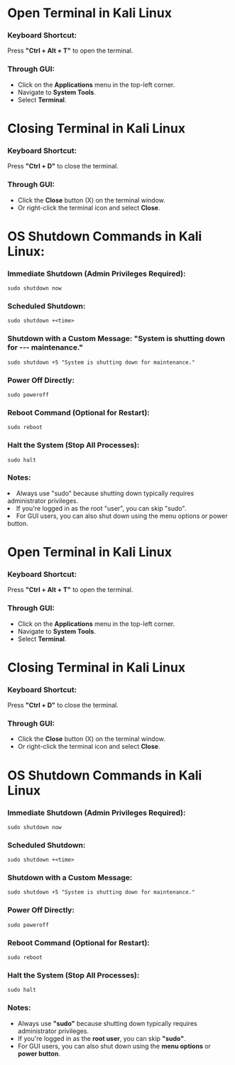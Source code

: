 


<h1>Open Terminal in Kali Linux</h1>
    <h3>Keyboard Shortcut:</h3>
    <p>Press <strong>"Ctrl + Alt + T"</strong> to open the terminal.</p>

   <h3>Through GUI:</h3>
    <ul>
        <li>Click on the <strong>Applications</strong> menu in the top-left corner.</li>
        <li>Navigate to <strong>System Tools</strong>.</li>
        <li>Select <strong>Terminal</strong>.</li>
    </ul>

  <h1>Closing Terminal in Kali Linux</h1>
    <h3>Keyboard Shortcut:</h3>
    <p>Press <strong>"Ctrl + D"</strong> to close the terminal.</p>

   <h3>Through GUI:</h3>
    <ul>
        <li>Click the <strong>Close</strong> button (X) on the terminal window.</li>
        <li>Or right-click the terminal icon and select <strong>Close</strong>.</li>
    </ul>
<h1>OS Shutdown Commands in Kali Linux:</h1>
<h3>Immediate Shutdown (Admin Privileges Required):</h3>

```sudo shutdown now```
<h3>Scheduled Shutdown:</h3>

```sudo shutdown +<time>```
<h3>Shutdown with a Custom Message: "System is shutting down for --- maintenance."</h3>

```sudo shutdown +5 "System is shutting down for maintenance."```

<h3>Power Off Directly:</h3>

```sudo poweroff```
<h3>Reboot Command (Optional for Restart):</h3>

```sudo reboot```
<h3>Halt the System (Stop All Processes):</h3>

```sudo halt```

<h3>Notes:</h3>
<li>Always use "sudo" because shutting down typically requires administrator privileges.</li>
<li>If you're logged in as the root "user", you can skip "sudo".</li>
<li>For GUI users, you can also shut down using the menu options or power button.</li>






<h1>Open Terminal in Kali Linux</h1>
<h3>Keyboard Shortcut:</h3>
<p>Press <strong>"Ctrl + Alt + T"</strong> to open the terminal.</p>

<h3>Through GUI:</h3>
<ul>
    <li>Click on the <strong>Applications</strong> menu in the top-left corner.</li>
    <li>Navigate to <strong>System Tools</strong>.</li>
    <li>Select <strong>Terminal</strong>.</li>
</ul>

<h1>Closing Terminal in Kali Linux</h1>
<h3>Keyboard Shortcut:</h3>
<p>Press <strong>"Ctrl + D"</strong> to close the terminal.</p>

<h3>Through GUI:</h3>
<ul>
    <li>Click the <strong>Close</strong> button (X) on the terminal window.</li>
    <li>Or right-click the terminal icon and select <strong>Close</strong>.</li>
</ul>

<h1>OS Shutdown Commands in Kali Linux</h1>
<h3>Immediate Shutdown (Admin Privileges Required):</h3>
<pre><code>sudo shutdown now</code></pre>

<h3>Scheduled Shutdown:</h3>
<pre><code>sudo shutdown +&lt;time&gt;</code></pre>

<h3>Shutdown with a Custom Message:</h3>
<pre><code>sudo shutdown +5 "System is shutting down for maintenance."</code></pre>

<h3>Power Off Directly:</h3>
<pre><code>sudo poweroff</code></pre>

<h3>Reboot Command (Optional for Restart):</h3>
<pre><code>sudo reboot</code></pre>

<h3>Halt the System (Stop All Processes):</h3>
<pre><code>sudo halt</code></pre>

<h3>Notes:</h3>
<ul>
    <li>Always use <strong>"sudo"</strong> because shutting down typically requires administrator privileges.</li>
    <li>If you're logged in as the <strong>root user</strong>, you can skip <strong>"sudo"</strong>.</li>
    <li>For GUI users, you can also shut down using the <strong>menu options</strong> or <strong>power button</strong>.</li>
</ul>





